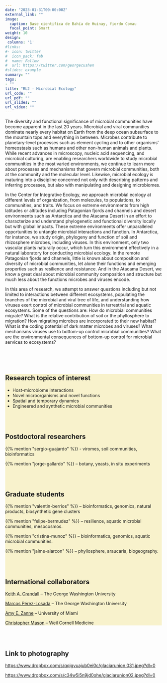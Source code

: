 ```yaml
---
date: "2023-01-31T00:00:00Z"
external_link: ""
image:
  caption: Base cientifica de Bahía de Huinay, fiordo Comau
  focal_point: Smart
weight: 10
design:
 columns: '1'
#links:
#- icon: twitter
#  icon_pack: fab
#  name: Follow
#  url: https://twitter.com/georgecushen
#slides: example
summary: ""
tags:
- ""
title: "RL2 - Microbial Ecology"
url_code: ""
url_pdf: ""
url_slides: ""
url_video: ""
---
```


<style>
 section{
 background: #f8f2cc;
 margin: 0px;
 padding: 0px;
 }


 h2
</style>





<body>





The diversity and functional significance of microbial communities have become apparent in the last 20 years. Microbial and viral communities dominate nearly every habitat on Earth from the deep ocean subsurface to the mountain tops and everything in between. Microbes contribute to planetary-level processes such as element cycling and to other organisms’ homeostasis such as humans and other non-human animals and plants. While recent advances in microscopy, nucleic acid sequencing, and microbial culturing, are enabling researchers worldwide to study microbial communities in the most varied environments, we continue to learn more about processes and mechanisms that govern microbial communities, both at the community and the molecular level. Likewise, microbial ecology is maturing into a discipline concerned not only with describing patterns and inferring processes, but also with manipulating and designing microbiomes.
<p>
	In the Center for Integrative Ecology, we approach microbial ecology at different levels of organization, from molecules, to populations, to communities, and traits. We focus on extreme environments from high latitudes or altitudes including Patagonian fjords and channels and desert environments such as Antarctica and the Atacama Desert in an effort to characterize and understand phylogenetic and functional diversity locally but with global impacts.  These extreme environments offer unparalleled opportunities to untangle microbial interactions and function. In Antarctica, for instance, we study origin, phylogeny and function of soil and rhizosphere microbes, including viruses. In this environment, only two vascular plants naturally occur, which turn this environment effectively in a natural laboratory for conducting microbial ecology. In the remote Patagonian fjords and channels, little is known about composition and diversity of microbial communities, let alone their functions and emerging properties such as resilience and resistance. And in the Atacama Desert, we know a great deal about microbial community composition and structure but much less about the functions microbes and viruses encode.
</p>

<p>
	In this area of research, we attempt to answer questions including but not limited to interactions between different ecosystems, populating the branches of the microbial and viral tree of life, and understanding how viruses exert control of microbial communities in terrestrial and aquatic ecosystems. Some of the questions are: How do microbial communities migrate? What is the relative contribution of soil or the phyllosphere to migration? How migrating microbes are incorporated to their new habitat? What is the coding potential of dark matter microbes and viruses? What mechanisms viruses use to bottom-up control microbial communities? What are the environmental consequences of bottom-up control for microbial services to ecosystems?
	</p>
	
<br>
<br>
<br>



<section>


<h2><b>Research topics of interest </b> </h2>


<ul>

<li>  Host-microbiome interactions </li>
<li>  Novel microorganisms and novel functions</li>
<li>  Spatial and temporary dynamics</li>
<li> Engineered and synthetic microbial communities </li>
</ul>


<br>
<br>

<h2><b>Postdoctoral researchers </b> </h2>



{{% mention "sergio-guajardo" %}} - viromes, soil communities, bioinformatics

{{% mention "jorge-gallardo" %}} – botany, yeasts, in situ experiments



<br>
<br>


<h2><b>Graduate students </b> </h2>

{{% mention "valentin-berrios" %}} – bioinformatics, genomics, natural products, biosynthetic gene clusters

{{% mention "felipe-bermudez" %}} – resilience, aquatic microbial communities, mesocosmos.

{{% mention "cristina-munoz" %}} – bioinformatics, genomics, aquatic microbial communities.

{{% mention "jaime-alarcon" %}} – phyllosphere, araucaria, biogeography.



<br>
<br>

<h2><b>International collaborators</b></h2>

<a href="https://cbi.gwu.edu/keith-crandall">Keith A. Crandall</a> – The George Washington University

<a href="https://cbi.gwu.edu/marcos-perez-losada">Marcos Pérez-Losada</a> – The George Washington University

<a href="https://people.miami.edu/profile/b6f6679fa2fc5c3e713597da6eca8131">Amy E. Zanne</a> – University of Miami

<a href="https://physiology.med.cornell.edu/people/christopher-mason-ph-d/">Christopher Mason</a> – Weil Cornell Medicine

</section>

<br>
<br>

</body>



<footer> 

<h2> Link to photography </h2> 


https://www.dropbox.com/s/qqigvuajub0ei0c/glaciarunion.031.jpeg?dl=0

https://www.dropbox.com/s/c34w5i5n9jd0ohe/glaciarunion02.jpeg?dl=0



</footer> 












	
